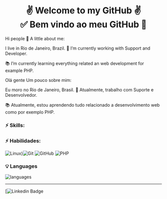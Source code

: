 <h1 align="center"> 
	✌ Welcome to my GitHub ✌</br>
  ✅ Bem vindo ao meu GitHub 🚀 
</h1>

Hi people 👋
A little about me:

I live in Rio de Janeiro, Brazil.
🔭 I’m currently working with Support and Developer.

📚 I’m currently learning everything related an web development 
for example PHP.
 
Olá gente
Um pouco sobre mim:

Eu moro no Rio de Janeiro, Brasil.
🔭 Atualmente, trabalho com Suporte e Desenvolvedor.

📚 Atualmente, estou aprendendo tudo relacionado a desenvolvimento web
como por exemplo PHP.

### ⚡ Skills:
### ⚡ Habilidades:
![Linux](https://img.shields.io/badge/-Linux-FCC624?&logo=linux&logoColor=FFFFFF))![Git](https://img.shields.io/badge/-Git-F05032?&logo=git&logoColor=FFFFFF) ![GitHub](https://img.shields.io/badge/-GitHub-181717?&logo=GitHub&logoColor=FFFFFF) ![PHP](https://img.shields.io/badge/php-%5E7.4-blue)

### 💡  Languages 
![languages](https://github-readme-stats.vercel.app/api/top-langs/?username=yuri-spm&hide=scss&layout=compact&theme=cobalt&title_color=2ED3EA)


<hr>

[![Linkedin Badge](https://img.shields.io/badge/-LinkedIn-blue?style=flat-square&logo=Linkedin&logoColor=white&link=https://www.linkedin.com/in/yuri-do-monte-1160699a/)
